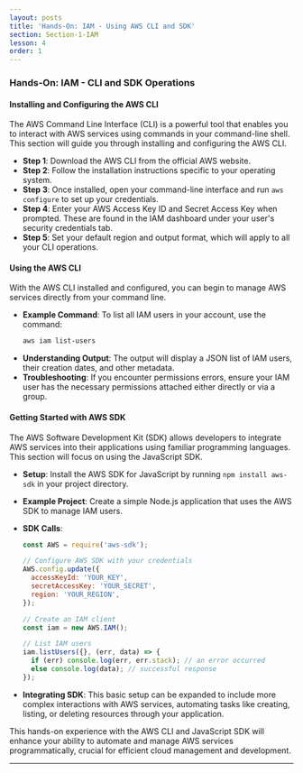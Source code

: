 ```yaml
---
layout: posts
title: 'Hands-On: IAM - Using AWS CLI and SDK'
section: Section-1-IAM
lesson: 4
order: 1
---
```


### Hands-On: IAM - CLI and SDK Operations

#### Installing and Configuring the AWS CLI

The AWS Command Line Interface (CLI) is a powerful tool that enables you to interact with AWS services using commands in your command-line shell. This section will guide you through installing and configuring the AWS CLI.

- **Step 1**: Download the AWS CLI from the official AWS website.
- **Step 2**: Follow the installation instructions specific to your operating system.
- **Step 3**: Once installed, open your command-line interface and run `aws configure` to set up your credentials.
- **Step 4**: Enter your AWS Access Key ID and Secret Access Key when prompted. These are found in the IAM dashboard under your user's security credentials tab.
- **Step 5**: Set your default region and output format, which will apply to all your CLI operations.

<!-- pagebreak -->

#### Using the AWS CLI

With the AWS CLI installed and configured, you can begin to manage AWS services directly from your command line.

- **Example Command**: To list all IAM users in your account, use the command:
  ```sh
  aws iam list-users
  ```
- **Understanding Output**: The output will display a JSON list of IAM users, their creation dates, and other metadata.
- **Troubleshooting**: If you encounter permissions errors, ensure your IAM user has the necessary permissions attached either directly or via a group.

<!-- pagebreak -->

#### Getting Started with AWS SDK

The AWS Software Development Kit (SDK) allows developers to integrate AWS services into their applications using familiar programming languages. This section will focus on using the JavaScript SDK.

- **Setup**: Install the AWS SDK for JavaScript by running `npm install aws-sdk` in your project directory.
- **Example Project**: Create a simple Node.js application that uses the AWS SDK to manage IAM users.
- **SDK Calls**:

  ```js
  const AWS = require('aws-sdk');

  // Configure AWS SDK with your credentials
  AWS.config.update({
    accessKeyId: 'YOUR_KEY',
    secretAccessKey: 'YOUR_SECRET',
    region: 'YOUR_REGION',
  });

  // Create an IAM client
  const iam = new AWS.IAM();

  // List IAM users
  iam.listUsers({}, (err, data) => {
    if (err) console.log(err, err.stack); // an error occurred
    else console.log(data); // successful response
  });
  ```

- **Integrating SDK**: This basic setup can be expanded to include more complex interactions with AWS services, automating tasks like creating, listing, or deleting resources through your application.

This hands-on experience with the AWS CLI and JavaScript SDK will enhance your ability to automate and manage AWS services programmatically, crucial for efficient cloud management and development.

---
